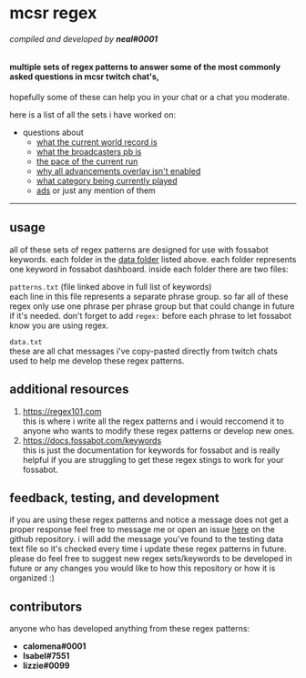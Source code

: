 # mcsr regex
###### compiled and developed by **neal#0001**
#### multiple sets of regex patterns to answer some of the most commonly asked questions in mcsr twitch chat's, 
hopefully some of these can help you in your chat or a chat you moderate.

here is a list of all the sets i have worked on:
+ questions about
	+ [what the current world record is][wr]
	+ [what the broadcasters pb is][pb]
	+ [the pace of the current run][pace]
	+ [why all advancements overlay isn't enabled][aa-overlay]
	+ [what category being currently played][what-category]
	+ [ads][ads] or just any mention of them
---

## usage
all of these sets of regex patterns are designed for use with fossabot keywords. 
each folder in the [data folder][data] listed above. 
each folder represents one keyword in fossabot dashboard. inside each folder there are two files:

`patterns.txt` (file linked above in full list of keywords)  
each line in this file represents a separate phrase group.
so far all of these regex only use one phrase per phrase group but that could change in future if it's needed.
don't forget to add `regex:` before each phrase to let fossabot know you are using regex.

`data.txt`  
these are all chat messages i've copy-pasted directly from twitch chats used to help me develop these regex patterns.

## additional resources
1) <https://regex101.com>  
this is where i write all the regex patterns and i would reccomend it to anyone who wants to modify these regex patterns or develop new ones.
2) <https://docs.fossabot.com/keywords>  
this is just the documentation for keywords for fossabot and is really helpful if you are struggling to get these regex stings to work for your fossabot.

## feedback, testing, and development
if you are using these regex patterns and notice a message does not get a proper response feel free to message me or open an issue [here][issues] on the github repository. 
i will add the message you've found to the testing data text file so it's checked every time i update these regex patterns in future. 
please do feel free to suggest new regex sets/keywords to be developed in future or any changes you would like to how this repository or how it is organized :)

## contributors
anyone who has developed anything from these regex patterns:

+ **calomena#0001**
+ **Isabel#7551**
+ **lizzie#0099**

[wr]: https://github.com/nealxm/mcsr-regex/blob/master/data/wr/patterns.txt
[pb]: https://github.com/nealxm/mcsr-regex/blob/master/data/pb/patterns.txt
[pace]: https://github.com/nealxm/mcsr-regex/blob/master/data/pace/patterns.txt
[aa-overlay]: https://github.com/nealxm/mcsr-regex/tree/master/data/aa%20overlay/patterns.txt
[what-category]: https://github.com/nealxm/mcsr-regex/blob/master/data/what%20category/patterns.txt
[ads]: https://github.com/nealxm/mcsr-regex/blob/master/data/ads/patterns.txt
[data]: https://github.com/nealxm/mcsr-regex/tree/master/data
[issues]: https://github.com/nealxm/mcsr-regex/issues